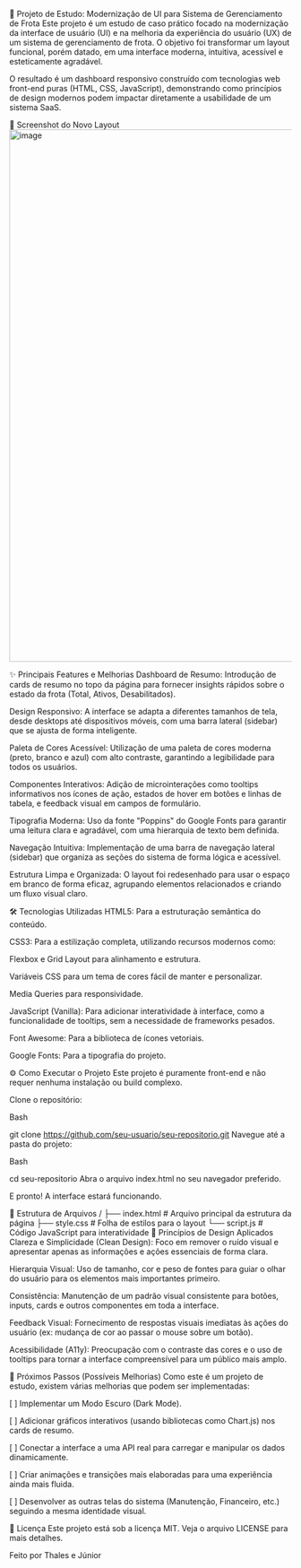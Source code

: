 🚀 Projeto de Estudo: Modernização de UI para Sistema de Gerenciamento de Frota
Este projeto é um estudo de caso prático focado na modernização da interface de usuário (UI) e na melhoria da experiência do usuário (UX) de um sistema de gerenciamento de frota. O objetivo foi transformar um layout funcional, porém datado, em uma interface moderna, intuitiva, acessível e esteticamente agradável.

O resultado é um dashboard responsivo construído com tecnologias web front-end puras (HTML, CSS, JavaScript), demonstrando como princípios de design modernos podem impactar diretamente a usabilidade de um sistema SaaS.

📸 Screenshot do Novo Layout
<img width="1917" height="950" alt="image" src="https://github.com/user-attachments/assets/cc6eb37b-60a3-493e-bc60-29fab223fe84" />


✨ Principais Features e Melhorias
Dashboard de Resumo: Introdução de cards de resumo no topo da página para fornecer insights rápidos sobre o estado da frota (Total, Ativos, Desabilitados).

Design Responsivo: A interface se adapta a diferentes tamanhos de tela, desde desktops até dispositivos móveis, com uma barra lateral (sidebar) que se ajusta de forma inteligente.

Paleta de Cores Acessível: Utilização de uma paleta de cores moderna (preto, branco e azul) com alto contraste, garantindo a legibilidade para todos os usuários.

Componentes Interativos: Adição de microinterações como tooltips informativos nos ícones de ação, estados de hover em botões e linhas de tabela, e feedback visual em campos de formulário.

Tipografia Moderna: Uso da fonte "Poppins" do Google Fonts para garantir uma leitura clara e agradável, com uma hierarquia de texto bem definida.

Navegação Intuitiva: Implementação de uma barra de navegação lateral (sidebar) que organiza as seções do sistema de forma lógica e acessível.

Estrutura Limpa e Organizada: O layout foi redesenhado para usar o espaço em branco de forma eficaz, agrupando elementos relacionados e criando um fluxo visual claro.

🛠️ Tecnologias Utilizadas
HTML5: Para a estruturação semântica do conteúdo.

CSS3: Para a estilização completa, utilizando recursos modernos como:

Flexbox e Grid Layout para alinhamento e estrutura.

Variáveis CSS para um tema de cores fácil de manter e personalizar.

Media Queries para responsividade.

JavaScript (Vanilla): Para adicionar interatividade à interface, como a funcionalidade de tooltips, sem a necessidade de frameworks pesados.

Font Awesome: Para a biblioteca de ícones vetoriais.

Google Fonts: Para a tipografia do projeto.

⚙️ Como Executar o Projeto
Este projeto é puramente front-end e não requer nenhuma instalação ou build complexo.

Clone o repositório:

Bash

git clone https://github.com/seu-usuario/seu-repositorio.git
Navegue até a pasta do projeto:

Bash

cd seu-repositorio
Abra o arquivo index.html no seu navegador preferido.

E pronto! A interface estará funcionando.

📂 Estrutura de Arquivos
/
├── index.html      # Arquivo principal da estrutura da página
├── style.css       # Folha de estilos para o layout
└── script.js       # Código JavaScript para interatividade
🎨 Princípios de Design Aplicados
Clareza e Simplicidade (Clean Design): Foco em remover o ruído visual e apresentar apenas as informações e ações essenciais de forma clara.

Hierarquia Visual: Uso de tamanho, cor e peso de fontes para guiar o olhar do usuário para os elementos mais importantes primeiro.

Consistência: Manutenção de um padrão visual consistente para botões, inputs, cards e outros componentes em toda a interface.

Feedback Visual: Fornecimento de respostas visuais imediatas às ações do usuário (ex: mudança de cor ao passar o mouse sobre um botão).

Acessibilidade (A11y): Preocupação com o contraste das cores e o uso de tooltips para tornar a interface compreensível para um público mais amplo.

🔮 Próximos Passos (Possíveis Melhorias)
Como este é um projeto de estudo, existem várias melhorias que podem ser implementadas:

[ ] Implementar um Modo Escuro (Dark Mode).

[ ] Adicionar gráficos interativos (usando bibliotecas como Chart.js) nos cards de resumo.

[ ] Conectar a interface a uma API real para carregar e manipular os dados dinamicamente.

[ ] Criar animações e transições mais elaboradas para uma experiência ainda mais fluida.

[ ] Desenvolver as outras telas do sistema (Manutenção, Financeiro, etc.) seguindo a mesma identidade visual.

📜 Licença
Este projeto está sob a licença MIT. Veja o arquivo LICENSE para mais detalhes.

Feito por Thales e Júnior
